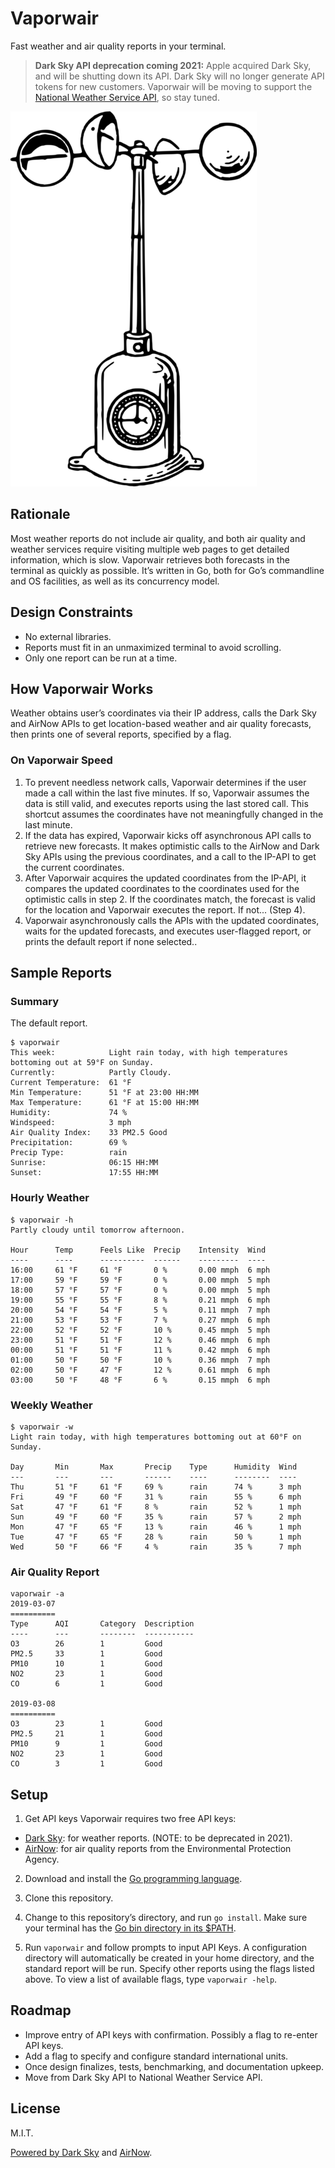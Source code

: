 # Vaporwair
Fast weather and air quality reports in your terminal. 

> **Dark Sky API deprecation coming 2021:** Apple acquired Dark Sky, and will be shutting down its API. Dark Sky will no longer generate API tokens for new customers. Vaporwair will be moving to support the [National Weather Service API](https://www.weather.gov/documentation/services-web-api), so stay tuned.

![alt text](https://github.com/jeff-bruemmer/vaporwair/raw/master/anemometer.png "Anemometer")

## Rationale
Most weather reports do not include air quality, and both air quality and weather services require visiting multiple web pages to get detailed information, which is slow. Vaporwair retrieves both forecasts in the terminal as quickly as possible. It’s written in Go, both for Go’s commandline and OS facilities, as well as its concurrency model.

## Design Constraints
- No external libraries.
- Reports must fit in an unmaximized terminal to avoid scrolling.
- Only one report can be run at a time.

## How Vaporwair Works
Weather obtains user’s coordinates via their IP address, calls the Dark Sky and AirNow APIs to get location-based weather and air quality forecasts, then prints one of several reports, specified by a flag.

### On Vaporwair Speed
1. To prevent needless network calls, Vaporwair determines if the user made a call within the last five minutes. If so, Vaporwair assumes the data is still valid, and executes reports using the last stored call. This shortcut assumes the coordinates have not meaningfully changed in the last minute.
2. If the data has expired, Vaporwair kicks off asynchronous API calls to retrieve new forecasts. It makes optimistic calls to the AirNow and Dark Sky APIs using the previous coordinates, and a call to the IP-API to get the current coordinates. 
3. After Vaporwair acquires the updated coordinates from the IP-API, it compares the updated coordinates to the coordinates used for the optimistic calls in step 2. If the coordinates match, the forecast is valid for the location and Vaporwair executes the report. If not... (Step 4).
4. Vaporwair asynchronously calls the APIs with the updated coordinates, waits for the updated forecasts, and executes user-flagged report, or prints the default report if none selected..

## Sample Reports

### Summary
The default report.
```
$ vaporwair
This week:            Light rain today, with high temperatures bottoming out at 59°F on Sunday.
Currently:            Partly Cloudy.
Current Temperature:  61 °F
Min Temperature:      51 °F at 23:00 HH:MM
Max Temperature:      61 °F at 15:00 HH:MM
Humidity:             74 %
Windspeed:            3 mph
Air Quality Index:    33 PM2.5 Good
Precipitation:        69 %
Precip Type:          rain 
Sunrise:              06:15 HH:MM
Sunset:               17:55 HH:MM
```

### Hourly Weather

```
$ vaporwair -h
Partly cloudy until tomorrow afternoon.

Hour      Temp      Feels Like  Precip    Intensity  Wind
----      ----      ----------  ------    ---------  ----
16:00     61 °F     61 °F       0 %       0.00 mmph  6 mph
17:00     59 °F     59 °F       0 %       0.00 mmph  5 mph
18:00     57 °F     57 °F       0 %       0.00 mmph  5 mph
19:00     55 °F     55 °F       8 %       0.21 mmph  6 mph
20:00     54 °F     54 °F       5 %       0.11 mmph  7 mph
21:00     53 °F     53 °F       7 %       0.27 mmph  6 mph
22:00     52 °F     52 °F       10 %      0.45 mmph  5 mph
23:00     51 °F     51 °F       12 %      0.46 mmph  6 mph
00:00     51 °F     51 °F       11 %      0.42 mmph  6 mph
01:00     50 °F     50 °F       10 %      0.36 mmph  7 mph
02:00     50 °F     47 °F       12 %      0.61 mmph  6 mph
03:00     50 °F     48 °F       6 %       0.15 mmph  6 mph
```

### Weekly Weather
```
$ vaporwair -w
Light rain today, with high temperatures bottoming out at 60°F on Sunday.

Day       Min       Max       Precip    Type      Humidity  Wind
---       ---       ---       ------    ----      --------  ----
Thu       51 °F     61 °F     69 %      rain      74 %      3 mph
Fri       49 °F     60 °F     31 %      rain      55 %      6 mph
Sat       47 °F     61 °F     8 %       rain      52 %      1 mph
Sun       49 °F     60 °F     35 %      rain      57 %      2 mph
Mon       47 °F     65 °F     13 %      rain      46 %      1 mph
Tue       47 °F     65 °F     28 %      rain      50 %      1 mph
Wed       50 °F     66 °F     4 %       rain      35 %      7 mph
```

### Air Quality Report
```
vaporwair -a
2019-03-07 
==========
Type      AQI       Category  Description
----      ---       --------  -----------
O3        26        1         Good
PM2.5     33        1         Good
PM10      10        1         Good
NO2       23        1         Good
CO        6         1         Good

2019-03-08 
==========
O3        23        1         Good
PM2.5     21        1         Good
PM10      9         1         Good
NO2       23        1         Good
CO        3         1         Good
```

## Setup
1. Get API keys 
Vaporwair requires two free API keys:

- [Dark Sky](https://darksky.net/dev): for weather reports. (NOTE: to be deprecated in 2021).
- [AirNow](https://docs.airnowapi.org/): for air quality reports from the Environmental Protection Agency.

2. Download and install the [Go programming language](https://golang.org/).

3. Clone this repository.

4. Change to this repository’s directory, and run `go install`. Make sure your terminal has the [Go bin directory in its $PATH](https://golang.org/doc/gopath_code.html).

5. Run `vaporwair` and follow prompts to input API Keys. A configuration directory will automatically be created in your home directory, and the standard report will be run. Specify other reports using the flags listed above. To view a list of available flags, type `vaporwair -help`.

## Roadmap
- Improve entry of API keys with confirmation. Possibly a flag to re-enter API keys.
- Add a flag to specify and configure standard international units.
- Once design finalizes, tests, benchmarking, and documentation upkeep.
- Move from Dark Sky API to National Weather Service API.

## License
M.I.T.

[Powered by Dark Sky](https://darksky.net/poweredby/) and [AirNow](https://airnow.gov/).

